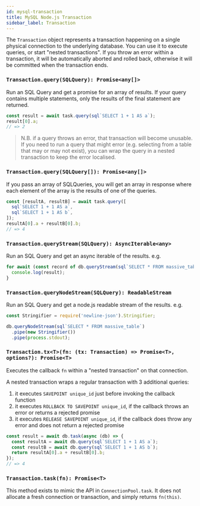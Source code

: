 ```yaml
---
id: mysql-transaction
title: MySQL Node.js Transaction
sidebar_label: Transaction
---
```


The `Transaction` object represents a transaction happening on a single physical connection to the underlying database. You can use it to execute queries, or start "nested transactions". If you throw an error within a transaction, it will be automatically aborted and rolled back, otherwise it will be committed when the transaction ends.

### `Transaction.query(SQLQuery): Promise<any[]>`

Run an SQL Query and get a promise for an array of results. If your query contains multiple statements, only the results of the final statement are returned.

```ts
const result = await task.query(sql`SELECT 1 + 1 AS a`);
result[0].a;
// => 2
```

> N.B. if a query throws an error, that transaction will become unusable. If you need to run a query that might error (e.g. selecting from a table that may or may not exist), you can wrap the query in a nested transaction to keep the error localised.

### `Transaction.query(SQLQuery[]): Promise<any[]>`

If you pass an array of SQLQueries, you will get an array in response where each element of the array is the results of one of the queries.

```ts
const [resultA, resultB] = await task.query([
  sql`SELECT 1 + 1 AS a`,
  sql`SELECT 1 + 1 AS b`,
]);
resultA[0].a + resultB[0].b;
// => 4
```

### `Transaction.queryStream(SQLQuery): AsyncIterable<any>`

Run an SQL Query and get an async iterable of the results. e.g.

```js
for await (const record of db.queryStream(sql`SELECT * FROM massive_table`)) {
  console.log(result);
}
```

### `Transaction.queryNodeStream(SQLQuery): ReadableStream`

Run an SQL Query and get a node.js readable stream of the results. e.g.

```js
const Stringifier = require('newline-json').Stringifier;

db.queryNodeStream(sql`SELECT * FROM massive_table`)
  .pipe(new Stringifier())
  .pipe(process.stdout);
```

### `Transaction.tx<T>(fn: (tx: Transaction) => Promise<T>, options?): Promise<T>`

Executes the callback `fn` within a "nested transaction" on that connection.

A nested transaction wraps a regular transaction with 3 additional queries:

1. it executes `SAVEPOINT unique_id` just before invoking the callback function
2. it executes `ROLLBACK TO SAVEPOINT unique_id`, if the callback throws an error or returns a rejected promise
3. it executes `RELEASE SAVEPOINT unique_id`, if the callback does throw any error and does not return a rejected promise

```ts
const result = await db.task(async (db) => {
  const resultA = await db.query(sql`SELECT 1 + 1 AS a`);
  const resultB = await db.query(sql`SELECT 1 + 1 AS b`);
  return resultA[0].a + resultB[0].b;
});
// => 4
```

### `Transaction.task(fn): Promise<T>`

This method exists to mimic the API in `ConnectionPool.task`. It does not allocate a fresh connection or transaction, and simply returns `fn(this)`.
